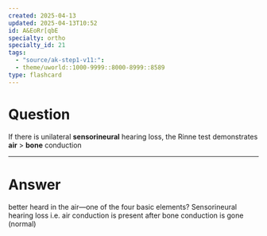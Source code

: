 ```yaml
---
created: 2025-04-13
updated: 2025-04-13T10:52
id: A&EoRr[qbE
specialty: ortho
specialty_id: 21
tags:
  - "source/ak-step1-v11:": 
  - theme/uworld::1000-9999::8000-8999::8589
type: flashcard
---
```


# Question
If there is unilateral **sensorineural** hearing loss, the Rinne test demonstrates **air** > **bone** conduction

---

# Answer
better heard in the air—one of the four basic elements? Sensorineural hearing loss   i.e. air conduction is present after bone conduction is gone (normal)